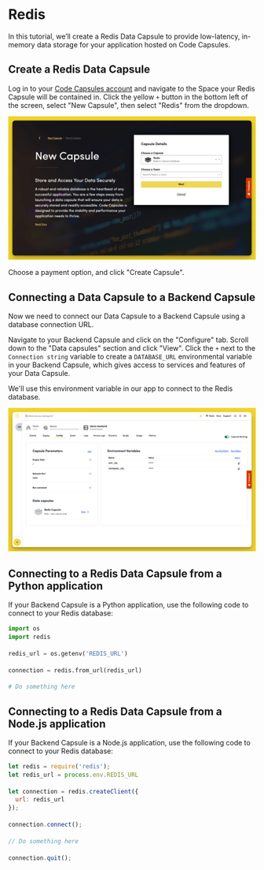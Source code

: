 # Redis

In this tutorial, we’ll create a Redis Data Capsule to provide low-latency, in-memory data storage for your application hosted on Code Capsules.

## Create a Redis Data Capsule

Log in to your [Code Capsules account](https://codecapsules.io/) and navigate to the Space your Redis Capsule will be contained in. Click the yellow `+` button in the bottom left of the screen, select "New Capsule", then select "Redis" from the dropdown.

![Create Data Capsule](../../.gitbook/assets/database-capsule/redis/create-redis-capsule.png)

Choose a payment option, and click "Create Capsule".

## Connecting a Data Capsule to a Backend Capsule

Now we need to connect our Data Capsule to a Backend Capsule using a database connection URL.

Navigate to your Backend Capsule and click on the "Configure" tab. Scroll down to the "Data capsules" section and click "View". Click the `+` next to the `Connection string`  variable to create a `DATABASE_URL` environmental variable in your Backend Capsule, which gives access to services and features of your Data Capsule.

We'll use this environment variable in our app to connect to the Redis database.&#x20;

![Redis Url](../../.gitbook/assets/database-capsule/redis/redis-bind-env.png)

## Connecting to a Redis Data Capsule from a Python application

If your Backend Capsule is a Python application, use the following code to connect to your Redis database:

```python
import os
import redis

redis_url = os.getenv('REDIS_URL')

connection = redis.from_url(redis_url)

# Do something here
```

## Connecting to a Redis Data Capsule from a Node.js application

If your Backend Capsule is a Node.js application, use the following code to connect to your Redis database:

```js
let redis = require('redis');
let redis_url = process.env.REDIS_URL

let connection = redis.createClient({
  url: redis_url
});

connection.connect();

// Do something here 

connection.quit();
```
